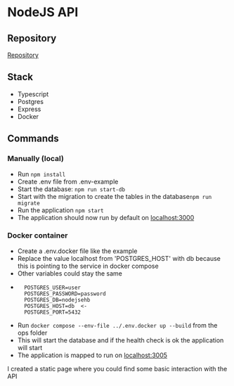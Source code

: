 # NodeJS API
## Repository
[Repository](https://github.com/KennyMaes/nodejs-backend-web)

## Stack
- Typescript
- Postgres
- Express
- Docker

## Commands
### Manually (local)
- Run `npm install`
- Create .env file from .env-example
- Start the database: `npm run start-db`
- Start with the migration to create the tables in the database`npm run migrate`
- Run the application `npm start`
- The application should now run by default on [localhost:3000](http://localHost:3000)

### Docker container
- Create a .env.docker file like the example
- Replace the value localhost from 'POSTGRES_HOST' with db because this is pointing to the service in docker compose
- Other variables could stay the same
- ```
    POSTGRES_USER=user
    POSTGRES_PASSWORD=password
    POSTGRES_DB=nodejsehb
    POSTGRES_HOST=db  <-
    POSTGRES_PORT=5432
  ```
- Run `docker compose --env-file ../.env.docker up --build` from the ops folder
- This will start the database and if the health check is ok the application will start
- The application is mapped to run on [localhost:3005](http://localHost:3005)

I created a static page where you could find some basic interaction with the API

